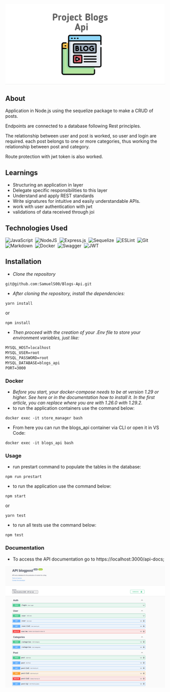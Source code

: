 ![1667125615708](image/README/1667125615708.png)

## About

Application in Node.js using the sequelize package to make a CRUD of posts.

Endpoints are connected to a database following Rest principles.

The relationship between user and post is worked, so user and login are required. each post belongs to one or more categories, thus working the relationship between post and category.

Route protection with jwt token is also worked.

## Learnings

* Structuring an application in layer
* Delegate specific responsibilities to this layer
* Understand and apply REST standards
* Write signatures for intuitive and easily understandable APIs.
* work with user authentication with jwt
* validations of data received through joi

## Technologies Used

![JavaScript](https://img.shields.io/badge/javascript-%23323330.svg?style=for-the-badge&logo=javascript&logoColor=%23F7DF1E)&nbsp;
![NodeJS](https://img.shields.io/badge/node.js-6DA55F?style=for-the-badge&logo=node.js&logoColor=white)&nbsp;
![Express.js](https://img.shields.io/badge/express.js-%23404d59.svg?style=for-the-badge&logo=express&logoColor=%2361DAFB)&nbsp;
![Sequelize](https://img.shields.io/badge/Sequelize-52B0E7?style=for-the-badge&logo=Sequelize&logoColor=white)&nbsp;
![ESLint](https://img.shields.io/badge/ESLint-4B3263?style=for-the-badge&logo=eslint&logoColor=white)&nbsp;
![Git](https://img.shields.io/badge/git-%23F05033.svg?style=for-the-badge&logo=git&logoColor=white)
![Markdown](https://img.shields.io/badge/markdown-%23000000.svg?style=for-the-badge&logo=markdown&logoColor=white)&nbsp;
![Docker](https://img.shields.io/badge/docker-%230db7ed.svg?style=for-the-badge&logo=docker&logoColor=white)&nbsp;
![Swagger](https://img.shields.io/badge/-Swagger-%23Clojure?style=for-the-badge&logo=swagger&logoColor=white)&nbsp;
![JWT](https://img.shields.io/badge/JWT-black?style=for-the-badge&logo=JSON%20web%20tokens)

## Installation

* *Clone the repository*

```
git@github.com:SamuelS00/Blogs-Api.git
```

* *After cloning the repository, install the dependencies:*

```
yarn install
```

or

```
npm install
```

* *Then proceed with the creation of your .Env file to store your environment variables, just like:*

```
MYSQL_HOST=localhost
MYSQL_USER=root
MYSQL_PASSWORD=root
MYSQL_DATABASE=blogs_api
PORT=3000
```

### Docker

* *Before you start, your docker-compose needs to be at version 1.29 or higher. See here or in the documentation how to install it. In the first article, you can replace where you are with 1.26.0 with 1.29.2.*
* to run the application containers use the command below:

```
docker exec -it store_manager bash
```

* From here you can run the blogs_api container via CLI or open it in VS Code:

```
docker exec -it blogs_api bash
```

### Usage

* run prestart command to populate the tables in the database:

```
npm run prestart
```

* to run the application use the command below:

```
npm start
```

or

```
yarn test
```

* to run all tests use the command below:

```
npm test
```

### Documentation

* To access the API documentation go to https://localhost:3000/api-docs;

![1667127216928](image/README/1667127216928.png)
